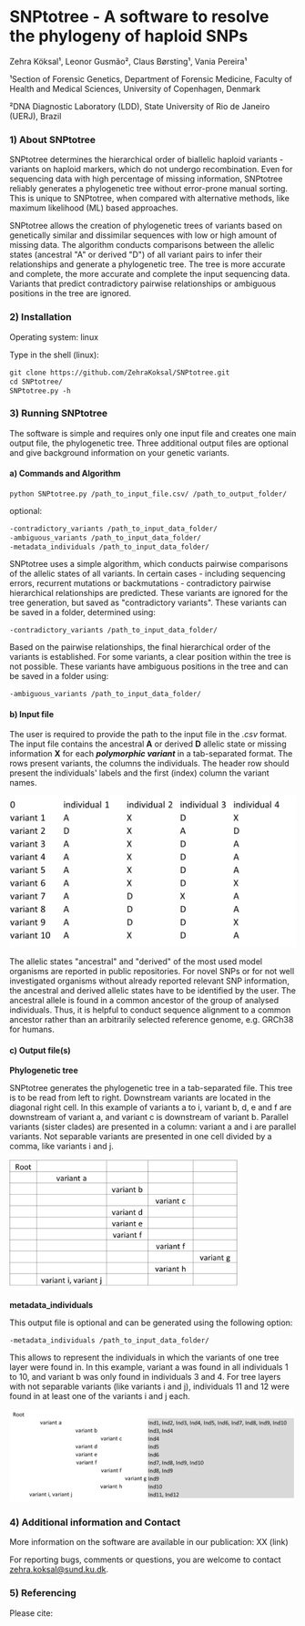 # SNPtotree - A software to resolve the phylogeny of haploid SNPs

Zehra Köksal¹, Leonor Gusmão², Claus Børsting¹, Vania Pereira¹

¹Section of Forensic Genetics, Department of Forensic Medicine, Faculty of Health and Medical Sciences,
University of Copenhagen, Denmark

²DNA Diagnostic Laboratory (LDD), State University of Rio de Janeiro (UERJ), Brazil

### 1) About SNPtotree
SNPtotree determines the hierarchical order of biallelic haploid variants - variants on haploid markers, which do not undergo recombination. Even for sequencing data with high percentage of missing information, SNPtotree reliably generates a phylogenetic tree without error-prone manual sorting. This is unique to SNPtotree, when compared with alternative methods, like maximum likelihood (ML) based approaches.

SNPtotree allows the creation of phylogenetic trees of variants based on genetically similar and dissimilar sequences with low or high amount of missing data. The algorithm conducts comparisons between the allelic states (ancestral "A" or derived "D") of all variant pairs to infer their relationships and generate a phylogenetic tree. The tree is more accurate and complete, the more accurate and complete the input sequencing data. Variants that predict contradictory pairwise relationships or ambiguous positions in the tree are ignored.

### 2) Installation
Operating system: linux

Type in the shell (linux):
```
git clone https://github.com/ZehraKoksal/SNPtotree.git
cd SNPtotree/
SNPtotree.py -h
```

### 3) Running SNPtotree
The software is simple and requires only one input file and creates one main output file, the phylogenetic tree. Three additional output files are optional and give background information on your genetic variants.

#### a) Commands and Algorithm
```
python SNPtotree.py /path_to_input_file.csv/ /path_to_output_folder/ 
```
optional:
```
-contradictory_variants /path_to_input_data_folder/ 
-ambiguous_variants /path_to_input_data_folder/
-metadata_individuals /path_to_input_data_folder/  
```
SNPtotree uses a simple algorithm, which conducts pairwise comparisons of the allelic states of all variants. In certain cases - including sequencing errors, recurrent mutations or backmutations - contradictory pairwise hierarchical relationships are predicted. These variants are ignored for the tree generation, but saved as "contradictory variants". These variants can be saved in a folder, determined using:
```
-contradictory_variants /path_to_input_data_folder/ 
```

Based on the pairwise relationships, the final hierarchical order of the variants is established.
For some variants, a clear position within the tree is not possible. These variants have ambiguous positions in the tree and can be saved in a folder using:
```
-ambiguous_variants /path_to_input_data_folder/
```

#### b) Input file
The user is required to provide the path to the input file in the _.csv_ format. The input file contains the ancestral **A** or derived **D** allelic state or missing information **X** for each **_polymorphic variant_** in a tab-separated format. The rows present variants, the columns the individuals.
The header row should present the individuals' labels and the first (index) column the variant names.

<img src="/Images/inputfile_snptotree.png" alt="Input file style" width="580"/>

The allelic states "ancestral" and "derived" of the most used model organisms are reported in public repositories. For novel SNPs or for not well investigated organisms without already reported relevant SNP information, the ancestral and derived allelic states have to be identified by the user. The ancestral allele is found in a common ancestor of the group of analysed individuals. Thus, it is helpful to conduct sequence alignment to a common ancestor rather than an arbitrarily selected reference genome, e.g. GRCh38 for humans.


#### c) Output file(s)
**Phylogenetic tree**

SNPtotree generates the phylogenetic tree in a tab-separated file. This tree is to be read from left to right. Downstream variants are located in the diagonal right cell. In this example of variants a to i, variant b, d, e and f are downstream of variant a, and variant c is downstream of variant b.
Parallel variants (sister clades) are presented in a column: variant a and i are parallel variants.
Not separable variants are presented in one cell divided by a comma, like variants i and j.

<img src="/Images/output_phyltree.png" alt="Input file style" width="400"/>

**metadata_individuals**

This output file is optional and can be generated using the following option:
```
-metadata_individuals /path_to_input_data_folder/  
```
This allows to represent the individuals in which the variants of one tree layer were found in. In this example, variant a was found in all individuals 1 to 10, and variant b was only found in individuals 3 and 4. For tree layers with not separable variants (like variants i and j), individuals 11 and 12 were found in at least one of the variants i and j each.

<img src="/Images/output_phyltree_metadata.png" alt="Input file style" width="500"/>

### 4) Additional information and Contact
More information on the software are available in our publication: XX (link)

For reporting bugs, comments or questions, you are welcome to contact zehra.koksal@sund.ku.dk.

### 5) Referencing

Please cite:



